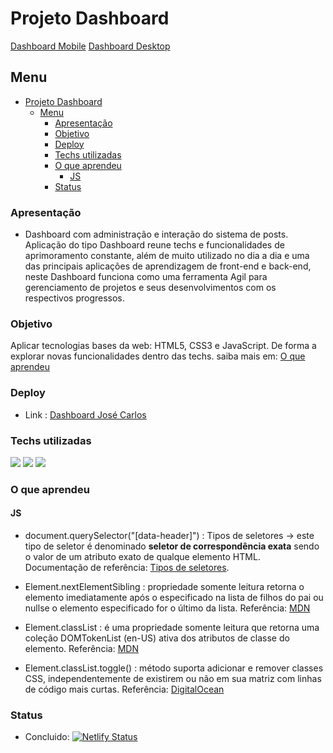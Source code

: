 # Projeto Dashboard

[Dashboard Mobile](/assets/images/Dashboard-mobile.png)
[Dashboard Desktop](/assets/images/Dashboard-desktop.png)

## Menu

- [Projeto Dashboard](#projeto-dashboard)
  - [Menu](#menu)
    - [Apresentação](#apresentação)
    - [Objetivo](#objetivo)
    - [Deploy](#deploy)
    - [Techs utilizadas](#techs-utilizadas)
    - [O que aprendeu](#o-que-aprendeu)
      - [JS](#js)
    - [Status](#status)

### Apresentação

- Dashboard com administração e interação do sistema de posts. Aplicação do tipo Dashboard reune techs e funcionalidades de aprimoramento constante, além de muito utilizado no dia a dia e uma das principais aplicações de aprendizagem de front-end e back-end, neste Dashboard funciona como uma ferramenta Agil para gerenciamento de projetos e seus desenvolvimentos com os respectivos progressos.

### Objetivo

Aplicar tecnologias bases da web: HTML5, CSS3 e JavaScript. De forma a explorar novas funcionalidades
dentro das techs. saiba mais em: [O que aprendeu](#O-que-aprendeu)

### Deploy

- Link : <a href="https://jose-carlos-rodrigues-dashboard.netlify.app/" target="_blank">Dashboard José Carlos</a>

### Techs utilizadas

<img src="https://img.shields.io/badge/HTML5-E34F26?style=for-the-badge&logo=html5&logoColor=white">
<img src="https://img.shields.io/badge/CSS3-1572B6?style=for-the-badge&logo=css3&logoColor=white">
<img src="https://img.shields.io/badge/JavaScript-323330?style=for-the-badge&logo=javascript&logoColor=F7DF1E">

### O que aprendeu

#### JS

- document.querySelector("[data-header]") : Tipos de seletores -> este tipo de seletor é denominado **seletor de correspondência exata** sendo o valor de um atributo exato de qualque elemento HTML. Documentação de referência:
  [Tipos de seletores](https://css-tricks.com/almanac/selectors/a/attribute/).

- Element.nextElementSibling : propriedade somente leitura retorna o elemento imediatamente após o especificado na lista de filhos do pai ou nullse o elemento especificado for o último da lista.
  Referência: [MDN](https://developer.mozilla.org/en-US/docs/Web/API/Element/nextElementSibling)

- Element.classList : é uma propriedade somente leitura que retorna uma coleção DOMTokenList (en-US) ativa dos atributos de classe do elemento. Referência: [MDN](https://developer.mozilla.org/pt-BR/docs/Web/API/Element/classList)

- Element.classList.toggle() : método suporta adicionar e remover classes CSS, independentemente de existirem ou não em sua matriz com linhas de código mais curtas. Referência: [DigitalOcean](https://www.digitalocean.com/community/tutorials/js-classlist)

### Status

- Concluido: [![Netlify Status](https://api.netlify.com/api/v1/badges/5433c841-e738-419e-912f-d93faeac3678/deploy-status)](https://app.netlify.com/sites/jose-carlos-rodrigues-dashboard/deploys)
